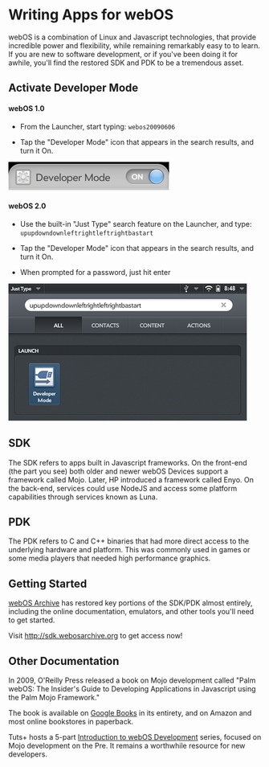 # Writing Apps for webOS

webOS is a combination of Linux and Javascript technologies, that provide incredible power and flexibility, while remaining remarkably easy to to learn. If you are new to software development, or if you've been doing it for awhile, you'll find the restored SDK and PDK to be a tremendous asset.

## Activate Developer Mode

#### webOS 1.0

* From the Launcher, start typing: `webos20090606`

* Tap the "Developer Mode" icon that appears in the search results, and turn it On.

![Developer Mode](images/developermode-phone.png)

#### webOS 2.0

* Use the built-in "Just Type" search feature on the Launcher, and type: `upupdowndownleftrightleftrightbastart`

* Tap the "Developer Mode" icon that appears in the search results, and turn it On.

* When prompted for a password, just hit enter

![Developer Mode](images/developermode.png)

## SDK

The SDK refers to apps built in Javascript frameworks. On the front-end (the part you see) both older and newer webOS Devices support a framework called Mojo. Later, HP introduced a framework called Enyo. On the back-end, services could use NodeJS and access some platform capabilities through services known as Luna.

## PDK

The PDK refers to C and C++ binaries that had more direct access to the underlying hardware and platform. This was commonly used in games or some media players that needed high performance graphics.

## Getting Started

<a href="http://www.webosarchive.org" target="_top">webOS Archive</a> has restored key portions of the SDK/PDK almost entirely, including the online documentation, emulators, and other tools you'll need to get started.

Visit <a href="http://sdk.webosarchive.org" target="_top">http://sdk.webosarchive.org</a> to get access now!

## Other Documentation

In 2009, O'Reilly Press released a book on Mojo development called "Palm webOS: The Insider's Guide to Developing Applications in Javascript using the Palm Mojo Framework."

The book is available on <a href="https://books.google.com/books?id=sHT6PeMp1k8C&printsec=frontcover" target="_blank">Google Books</a> in its entirety, and on Amazon and most online bookstores in paperback.

Tuts+ hosts a 5-part <a href="https://web.archive.org/web/20140309041556/https://code.tutsplus.com/series/introduction-to-webos-sdk-development--mobile-22879" target="_blank">Introduction to webOS Development</a> series, focused on Mojo development on the Pre. It remains a worthwhile resource for new developers.